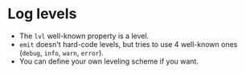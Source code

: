 # Log levels

- The `lvl` well-known property is a level.
- `emit` doesn't hard-code levels, but tries to use 4 well-known ones (`debug`, `info`, `warn`, `error`).
- You can define your own leveling scheme if you want.
